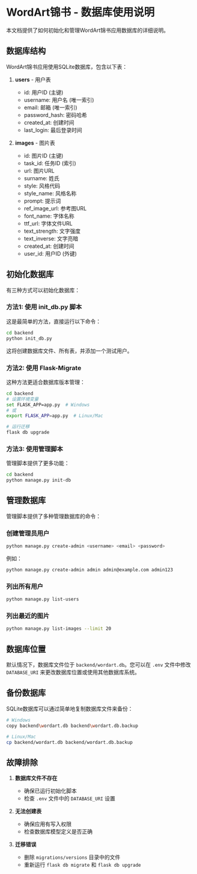 # WordArt锦书 - 数据库使用说明

本文档提供了如何初始化和管理WordArt锦书应用数据库的详细说明。

## 数据库结构

WordArt锦书应用使用SQLite数据库，包含以下表：

1. **users** - 用户表
   - id: 用户ID (主键)
   - username: 用户名 (唯一索引)
   - email: 邮箱 (唯一索引)
   - password_hash: 密码哈希
   - created_at: 创建时间
   - last_login: 最后登录时间

2. **images** - 图片表
   - id: 图片ID (主键)
   - task_id: 任务ID (索引)
   - url: 图片URL
   - surname: 姓氏
   - style: 风格代码
   - style_name: 风格名称
   - prompt: 提示词
   - ref_image_url: 参考图URL
   - font_name: 字体名称
   - ttf_url: 字体文件URL
   - text_strength: 文字强度
   - text_inverse: 文字亮暗
   - created_at: 创建时间
   - user_id: 用户ID (外键)

## 初始化数据库

有三种方式可以初始化数据库：

### 方法1: 使用 init_db.py 脚本

这是最简单的方法，直接运行以下命令：

```bash
cd backend
python init_db.py
```

这将创建数据库文件、所有表，并添加一个测试用户。

### 方法2: 使用 Flask-Migrate

这种方法更适合数据库版本管理：

```bash
cd backend
# 设置环境变量
set FLASK_APP=app.py  # Windows
# 或
export FLASK_APP=app.py  # Linux/Mac

# 运行迁移
flask db upgrade
```

### 方法3: 使用管理脚本

管理脚本提供了更多功能：

```bash
cd backend
python manage.py init-db
```

## 管理数据库

管理脚本提供了多种管理数据库的命令：

### 创建管理员用户

```bash
python manage.py create-admin <username> <email> <password>
```

例如：
```bash
python manage.py create-admin admin admin@example.com admin123
```

### 列出所有用户

```bash
python manage.py list-users
```

### 列出最近的图片

```bash
python manage.py list-images --limit 20
```

## 数据库位置

默认情况下，数据库文件位于 `backend/wordart.db`。您可以在 `.env` 文件中修改 `DATABASE_URI` 来更改数据库位置或使用其他数据库系统。

## 备份数据库

SQLite数据库可以通过简单地复制数据库文件来备份：

```bash
# Windows
copy backend\wordart.db backend\wordart.db.backup

# Linux/Mac
cp backend/wordart.db backend/wordart.db.backup
```

## 故障排除

1. **数据库文件不存在**
   - 确保已运行初始化脚本
   - 检查 `.env` 文件中的 `DATABASE_URI` 设置

2. **无法创建表**
   - 确保应用有写入权限
   - 检查数据库模型定义是否正确

3. **迁移错误**
   - 删除 `migrations/versions` 目录中的文件
   - 重新运行 `flask db migrate` 和 `flask db upgrade` 
